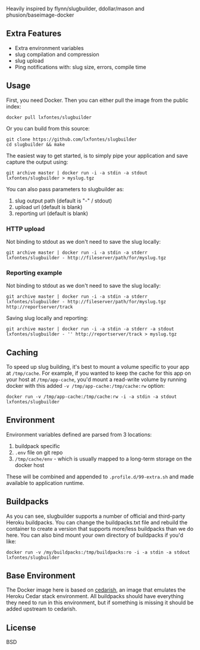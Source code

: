 Heavily inspired by flynn/slugbuilder, ddollar/mason and phusion/baseimage-docker

## Extra Features
- Extra environment variables
- slug compilation and compression
- slug upload
- Ping notifications with: slug size, errors, compile time

## Usage

First, you need Docker. Then you can either pull the image from the public index:

    docker pull lxfontes/slugbuilder

Or you can build from this source:

    git clone https://github.com/lxfontes/slugbuilder
    cd slugbuilder && make


The easiest way to get started, is to simply pipe your application and save capture the output using:

    git archive master | docker run -i -a stdin -a stdout lxfontes/slugbuilder > myslug.tgz

You can also pass parameters to slugbuilder as:

1. slug output path (default is "-" / stdout)
2. upload url (default is blank)
3. reporting url (default is blank)

### HTTP upload

Not binding to stdout as we don't need to save the slug locally:

    git archive master | docker run -i -a stdin -a stderr lxfontes/slugbuilder - http://fileserver/path/for/myslug.tgz

### Reporting example

Not binding to stdout as we don't need to save the slug locally:

    git archive master | docker run -i -a stdin -a stderr lxfontes/slugbuilder - http://fileserver/path/for/myslug.tgz http://reportserver/track

Saving slug locally and reporting:

    git archive master | docker run -i -a stdin -a stderr -a stdout lxfontes/slugbuilder - '' http://reportserver/track > myslug.tgz

## Caching

To speed up slug building, it's best to mount a volume specific to your app at `/tmp/cache`. For example, if you wanted to keep the cache for this app on your host at `/tmp/app-cache`, you'd mount a read-write volume by running docker with this added `-v /tmp/app-cache:/tmp/cache:rw` option:

    docker run -v /tmp/app-cache:/tmp/cache:rw -i -a stdin -a stdout lxfontes/slugbuilder

## Environment

Environment variables defined are parsed from 3 locations:

1. buildpack specific
2. `.env` file on git repo
3. `/tmp/cache/env` - which is usually mapped to a long-term storage on the docker host

These will be combined and appended to `.profile.d/99-extra.sh` and made available to application runtime.

## Buildpacks

As you can see, slugbuilder supports a number of official and third-party Heroku buildpacks. You can change the buildpacks.txt file and rebuild the container to create a version that supports more/less buildpacks than we do here. You can also bind mount your own directory of buildpacks if you'd like:

    docker run -v /my/buildpacks:/tmp/buildpacks:ro -i -a stdin -a stdout lxfontes/slugbuilder

## Base Environment

The Docker image here is based on [cedarish](https://github.com/progrium/cedarish), an image that emulates the Heroku Cedar stack environment. All buildpacks should have everything they need to run in this environment, but if something is missing it should be added upstream to cedarish.

## License

BSD
